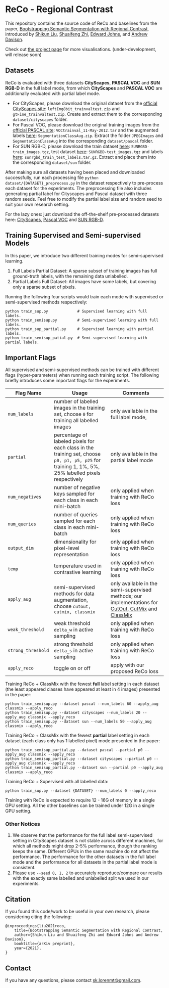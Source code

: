 # ReCo - Regional Contrast

This repository contains the source code of ReCo and baselines from the paper, [Bootstrapping Semantic Segmentation with Regional Contrast](https://shikun.io/assets/files/reco/reco.pdf), introduced by [Shikun Liu](https://shikun.io/), [Shuaifeng Zhi](https://shuaifengzhi.com/), [Edward Johns](https://www.robot-learning.uk/), and [Andrew Davison](https://www.doc.ic.ac.uk/~ajd/).

Check out [the project page](https://shikun.io/projects/regional-contrast) for more visualisations. (under-development, will release soon)


## Datasets
ReCo is evaluated with three datasets **CityScapes**, **PASCAL VOC** and **SUN RGB-D** in the full label mode, from which **CityScapes** and **PASCAL VOC** are additionally evaluated with partial label mode. 

- For CityScapes, please download the original dataset from the [official CityScapes site](https://www.cityscapes-dataset.com/downloads/): `leftImg8bit_trainvaltest.zip` and `gtFine_trainvaltest.zip`. Create and extract them to the corresponding `dataset/cityscapes` folder.
- For Pascal VOC, please download the original training images from the [official PASCAL site](http://host.robots.ox.ac.uk/pascal/VOC/voc2012/VOCtrainval_11-May-2012.tar): `VOCtrainval_11-May-2012.tar` and the augmented labels [here](http://vllab1.ucmerced.edu/~whung/adv-semi-seg/SegmentationClassAug.zip): `SegmentationClassAug.zip`. Extract the folder `JPEGImages` and `SegmentationClassAug` into the corresponding `dataset/pascal` folder.
- For SUN RGB-D, please download the train dataset [here](http://www.doc.ic.ac.uk/~ahanda/SUNRGBD-train_images.tgz): `SUNRGBD-train_images.tgz`, test dataset [here](http://www.doc.ic.ac.uk/~ahanda/SUNRGBD-test_images.tgz): `SUNRGBD-test_images.tgz` and labels [here](https://github.com/ankurhanda/sunrgbd-meta-data/raw/master/sunrgbd_train_test_labels.tar.gz): `sunrgbd_train_test_labels.tar.gz`. Extract and place them into the corresponding `dataset/sun` folder. 

After making sure all datasets having been placed and downloaded successfully, run each processing file `python dataset/{DATASET}_preprocess.py` in the dataset respectively to pre-process each dataset for the experiments. The preprocessing file also includes generating partial label for Cityscapes and Pascal dataset with three random seeds. Feel free to modify the partial label size and random seed to suit your own research setting.

For the lazy ones: just download the off-the-shelf pre-processed datasets here: [CityScapes](https://www.dropbox.com/sh/1eeq4qi9g2n6la2/AAD4IK1oskNPUzfTuusMqfb7a?dl=0), [Pascal VOC](https://www.dropbox.com/sh/gaoqumpylcci3he/AABjenlsGet060yhGXVxobE4a?dl=0) and [SUN RGB-D](https://www.dropbox.com/sh/miq8361xxbricp5/AAD8E74uWKwELbHmhAyGshCfa?dl=0).

## Training Supervised and Semi-supervised Models
In this paper, we introduce two different training modes for semi-supervised learning.
1. Full Labels Partial Dataset: A sparse subset of training images has full ground-truth labels, with the remaining data unlabelled.
2. Partial Labels Full Dataset: All images have some labels, but covering only a sparse subset of pixels.

Running the following four scripts would train each mode with supervised or semi-supervised methods respectively:
```
python train_sup.py             # Supervised learning with full labels.
python train_semisup.py         # Semi-supervised learning with full labels.
python train_sup_partial.py     # Supervised learning with partial labels.
python train_semisup_patial.py  # Semi-supervised learning with partial labels.
```

## Important Flags
All supervised and semi-supervised methods can be trained with different flags (hyper-parameters) when running each training script. The following briefly introduces some important flags for the experiments.

| Flag Name        | Usage  |  Comments |
| ------------- |-------------| -----|
| `num_labels`     | number of labelled images in the training set, choose `0` for training all labelled images  | only available in the full label mode,  |
| `partial`     |  percentage of labeled pixels for each class in the training set, choose `p0, p1, p5, p25` for training 1, 1%, 5%, 25% labelled pixels respectively  | only available in the partial label mode |
| `num_negatives` | number of negative keys sampled for each class in each mini-batch | only applied when training with ReCo loss|
| `num_queries` | number of queries sampled for each class in each mini-batch | only applied when training with ReCo loss|
| `output_dim` | dimensionality for pixel-level representation | only applied when training with ReCo loss|
| `temp` | temperature used in contrastive learning | only applied when training with ReCo loss|
| `apply_aug` | semi-supervised methods for data augmentation, choose `cutout, cutmix, classmix` | only available in the semi-supervised methods; our implementations for [CutOut, CutMix](https://arxiv.org/abs/1906.01916) and [ClassMix](https://arxiv.org/abs/2007.07936)|
| `weak_threshold` | weak threshold `delta_w` in active sampling | only applied when training with ReCo loss|
| `strong_threshold` | strong threshold `delta_s` in active sampling | only applied when training with ReCo loss|
| `apply_reco` | toggle on or off | apply with our proposed ReCo loss|

Training ReCo + ClassMix with the fewest **full** label setting in each dataset (the least appeared classes have appeared at least in 4 images) presented in the paper:
```
python train_semisup.py --dataset pascal --num_labels 60 --apply_aug classmix --apply_reco
python train_semisup.py --dataset cityscapes --num_labels 20 --apply_aug classmix --apply_reco
python train_semisup.py --dataset sun --num_labels 50 --apply_aug classmix --apply_reco
```

Training ReCo + ClassMix with the fewest **partial** label setting in each dataset (each class only has 1 labelled pixel) mode presented in the paper:
```
python train_semisup_partial.py --dataset pascal --partial p0 --apply_aug classmix --apply_reco
python train_semisup_partial.py --dataset cityscapes --partial p0 --apply_aug classmix --apply_reco
python train_semisup_partial.py --dataset sun --partial p0 --apply_aug classmix --apply_reco
```

Training ReCo + Supervised with all labelled data:
```
python train_sup.py --dataset {DATASET} --num_labels 0 --apply_reco
```

Training with ReCo is expected to require 12 - 16G of memory in a single GPU setting. All the other baselines can be trained under 12G in a single GPU setting.

### Other Notices
1. We observe that the performance for the full label semi-supervised setting in CityScapes dataset is not stable across different machines, for which all methods might drop 2-5% performance, though the ranking keeps the same. Different GPUs in the same machine do not affect the performance.  The performance for the other datasets in the full label mode and the performance for all datasets in the partial label mode is consistent. 
2.  Please use `--seed 0, 1, 2` to accurately reproduce/compare our results with the exactly same labelled and unlabelled split we used in our experiments.

## Citation
If you found this code/work to be useful in your own research, please considering citing the following:
```
@inproceedings{liu2021reco,
    title={Bootstrapping Semantic Segmentation with Regional Contrast,
    author={Shikun Liu and Shuaifeng Zhi and Edward Johns and Andrew Davison},
    booktitle={arXiv preprint},
    year={2021},
}
```

## Contact
If you have any questions, please contact sk.lorenmt@gmail.com.




